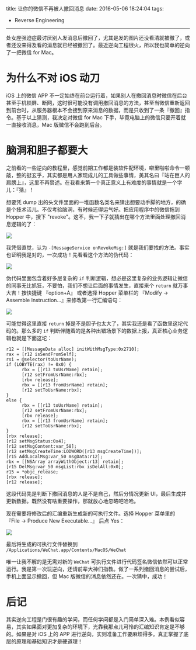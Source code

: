 title: 让你的微信不再被人撤回消息
date: 2016-05-06 18:24:04
tags:
- Reverse Engineering

---
处女座强迫症最讨厌别人发消息后撤回了，尤其是发的图片还没看清就被撤了，或者还没来得及看的消息就已经被撤回了。最近逆向工程很火，所以我也简单的逆向了一把微信 for Mac。

<!--more-->

# 为什么不对 iOS 动刀
iOS 上的微信 APP 不一定始终在前台运行着，如果别人在撤回消息时微信在后台甚至手机锁屏、断网，这时很可能没有调用撤回消息的方法，甚至当微信重新返回到前台时，从服务器根本不会接到原来消息的数据，而是只收到了一条『撤回』指令。基于以上猜测，我决定对微信 for Mac 下手，毕竟电脑上的微信只要开着就一直接收消息，Mac 版微信不会跑到后台。

# 脑洞和胆子都要大

之前看的一些逆向的教程里，感觉前期工作都是装软件配环境，噼里啪啦命令一顿敲，整的挺玄乎，其实都是用人家现成儿的工具做些事情，美其名曰『站在巨人的肩膀上』，这里不再赘述。在我看来第一个真正意义上有难度的事情就是一个字儿：『猜』！

想要凭 dump 出的头文件里面的一堆函数名类名来猜出想要动手脚的地方，的确是个技术活儿。不仅考验脑洞，有时候还得运气好。把应用程序中的微信拖到 Hopper 中，搜下 "revoke"。这不，我一下子就猜出在哪个方法里面处理撤回消息逻辑的了：

![](http://7ni3rk.com1.z0.glb.clouddn.com/WeChatReverseEngineeringwechat-findfuntion@2x.png)

我凭借直觉，认为 `-[MessageService onRevokeMsg:]` 就是我们要找的方法。事实也证明我是对的，一次成功！先看看这个方法的伪代码：

![](http://7ni3rk.com1.z0.glb.clouddn.com/WeChatReverseEngineeringwechat-pseudocode@2x.png)

伪代码里面包含着好多层复杂的 `if` 判断逻辑，想必是这里复杂的业务逻辑让微信的同事无比抓狂，不要怕，我们不想让后面的事情发生，直接来个 `return` 就万事大吉！按快捷键 『option+A』 或者选择 Hopper 菜单栏的 『Modify -> Assemble Instruction...』来修改第一行汇编语句：

![](http://7ni3rk.com1.z0.glb.clouddn.com/WeChatReverseEngineeringwechat-revokemsg@2x.png)

可能觉得这里直接 `return` 掉是不是胆子也太大了，其实我还是看了函数里这坨代码的。那么多的 `if` 判断伴随着的是各种出错场景下的数据上报，真正核心业务逻辑也就是下面这坨：

```
r12 = [[MessageData alloc] initWithMsgType:0x2710];
rax = [r12 isSendFromSelf];
rsi = @selector(toUsrName);
if (LOBYTE(rax) != 0x0) {
      rbx = [[r13 toUsrName] retain];
      [r12 setFromUsrName:rbx];
      [rbx release];
      rbx = [[r13 fromUsrName] retain];
      [r12 setToUsrName:rbx];
}
else {
      rbx = [[r13 toUsrName] retain];
      [r12 setFromUsrName:rbx];
      [rbx release];
      rbx = [[r13 fromUsrName] retain];
      [r12 setToUsrName:rbx];
}
[rbx release];
[r12 setMsgStatus:0x4];
[r12 setMsgContent:var_58];
[r12 setMsgCreateTime:LODWORD([r13 msgCreateTime])];
[r15 AddLocalMsg:var_50 msgData:r12];
rbx = [[NSArray arrayWithObject:r13] retain];
[r15 DelMsg:var_50 msgList:rbx isDelAll:0x0];
r15 = *objc_release;
[rbx release];
[r12 release];
```

这段代码先是判断下撤回消息的人是不是自己，然后分情况更新 UI，最后生成并更新数据。既然没有啥重要操作，那就放心地忽略吧哈哈。

现在需要将修改后的汇编重新生成新的可执行文件。选择 Hopper 菜单里的 『File -> Produce New Executable...』 后点 Yes：

![](http://7ni3rk.com1.z0.glb.clouddn.com/WeChatReverseEngineeringwechat-NewExecutable@2x.png)

最后将生成的可执行文件替换到 `/Applications/WeChat.app/Contents/MacOS/WeChat`

唯一让我不解的是无需对新的 `WeChat` 可执行文件进行代码签名微信依然可以正常运行。我是第一次玩逆向，还请前辈大神们指教。做了一系列撤回消息的尝试后，手机上面显示撤回，但 Mac 版微信的消息依然还在。一次猜中，成功！

# 后记

其实逆向工程是门很有趣的学问，而任何学问都是入门简单深入难。本例看似容易，其实如果面对更加复杂的环境下，光靠我那点儿可怜的汇编知识肯定是不够的。如果是对 iOS 上的 APP 进行逆向，实则准备工作要麻烦得多。真正掌握了底层的原理和基础知识才是硬道理！